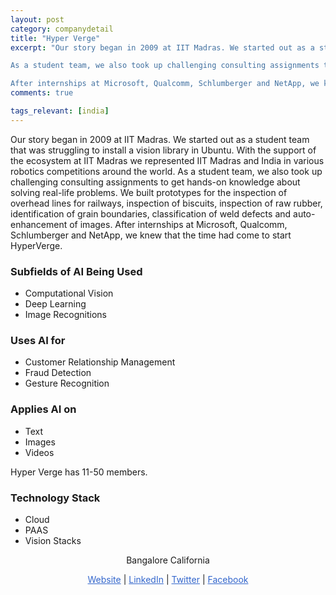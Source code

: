 ```yaml
---
layout: post
category: companydetail
title: "Hyper Verge"
excerpt: "Our story began in 2009 at IIT Madras. We started out as a student team that was struggling to install a vision library in Ubuntu. With the support of the ecosystem at IIT Madras we represented IIT Madras and India in various robotics competitions around the world.

As a student team, we also took up challenging consulting assignments to get hands-on knowledge about solving real-life problems. We built prototypes for the inspection of overhead lines for railways, inspection of biscuits, inspection of raw rubber, identification of grain boundaries, classification of weld defects and auto-enhancement of images.

After internships at Microsoft, Qualcomm, Schlumberger and NetApp, we knew that the time had come to start HyperVerge."
comments: true

tags_relevant: [india]
---
```



Our story began in 2009 at IIT Madras. We started out as a student team that was struggling to install a vision library in Ubuntu. With the support of the ecosystem at IIT Madras we represented IIT Madras and India in various robotics competitions around the world.
As a student team, we also took up challenging consulting assignments to get hands-on knowledge about solving real-life problems. We built prototypes for the inspection of overhead lines for railways, inspection of biscuits, inspection of raw rubber, identification of grain boundaries, classification of weld defects and auto-enhancement of images.
After internships at Microsoft, Qualcomm, Schlumberger and NetApp, we knew that the time had come to start HyperVerge.


### Subfields of AI Being Used
* Computational Vision
* Deep Learning 
* Image Recognitions

### Uses AI for  
* Customer Relationship Management
* Fraud Detection
* Gesture Recognition

### Applies AI on
* Text
* Images
* Videos

Hyper Verge has 11-50 members.

### Technology Stack
* Cloud
* PAAS
* Vision Stacks

<p align="center">Bangalore California</p>

<p align="center">
<a href="http://http//hyperverge.co/" style="color:#3366CC">Website</a> | <a href="https://www.linkedin.com/company/hyperverge-inc-/?originalSubdomain=in" style="color:#3366CC">LinkedIn</a> | <a href="https://twitter.com/hyperverge?lang=en" style="color:#3366CC">Twitter</a> | <a href="https://www.facebook.com/HyperVerge/" style="color:#3366CC">Facebook</a> </p>
